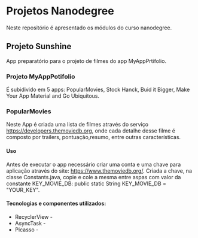 
# Projetos Nanodegree 

Neste repositório é apresentado os módulos do curso nanodegree. 

## Projeto Sunshine
App preparatório para o projeto de filmes do app MyAppPrtifolio. 

### Projeto MyAppPotifolio
É subidivido em 5 apps: PopularMovies, Stock Hanck, Buid it Bigger, Make Your App Material and Go Ubiquitous.
  
### PopularMovies 
Neste App é criada uma lista de filmes através do serviço https://developers.themoviedb.org, onde cada detalhe desse filme é composto por trailers, pontuação,resumo, entre outras características.

#### Uso
Antes de executar o app necessário criar uma conta e uma chave para aplicação através do site: https://www.themoviedb.org/.
Criada a chave, na classe Constants.java, copie e cole a mesma entre aspas com valor da constante KEY_MOVIE_DB:
public static String KEY_MOVIE_DB = "YOUR_KEY".
      
#### Tecnologias e componentes utilizados:
* RecyclerView - 
* AsyncTask -
* Picasso  -
   



